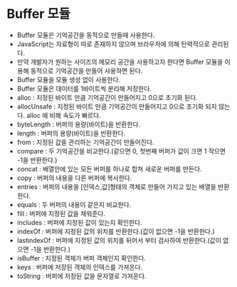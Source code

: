 # Buffer 모듈 

- Buffer 모듈은 기억공간을 동적으로 만들때 사용한다.
- JavaScript는 자료형이 따로 존재하지 않으며 브라우저에 의해 탄력적으로 관리된다.
- 만약 개발자가 원하는 사이즈의 메모리 공간을 사용하고자 한다면 Buffer 모듈을 이용해 동적으로 기억공간을 만들어 사용하면 된다.
- Buffer 모듈을 모듈 생성 없이 사용한다.
- Buffer 모듈은 데이터를 1바이트씩 분리해 저장한다.
- alloc : 지정된 바이트 만큼 기억공간이 만들어지고 0으로 초기화 된다.
- allocUnsafe : 지정된 바이트 만큼 기억공간이 만들어지고 0으로 초기화 되지 않는다. alloc 에 비해 속도가 빠르다.
- byteLength : 버퍼의 용량(바이트)을 반환한다.
- length : 버퍼의 용량(바이트)을 반환한다.
- from : 지정된 값을 관리하는 기억공간이 만들어진다.
- compare : 두 기억공간을 비교한다.(같으면 0, 첫번째 버퍼가 값이 크면 1 작으면 -1을 반환한다.)
- concat : 배열안에 있는 모든 버퍼를 하나로 합쳐 새로운 버퍼를 만든다.
- copy : 버퍼의 내용을 다른 버퍼에 복사한다.
- entries : 버퍼의 내용을 [인덱스,값]형태의 객체로 만들어 가지고 있는 배열을 반환한다.
- equals : 두 버퍼의 내용이 같은지 비교한다.
- fill : 버퍼에 지정된 값을 채워준다.
- includes : 버퍼에 지정된 값이 있는지 확인한다.
- indexOf : 버퍼에 지정된 값의 위치를 반환한다.(값이 없으면 -1을 반환한다.)
- lastindexOf : 버퍼에 지정된 값의 위치를 뒤어서 부터 검사하여 반환한다.(값이 없으면 -1을 반환한다.)
- isBuffer : 지정된 객체가 버퍼 객체인지 확인한다.
- keys : 버퍼에 저장된 객체의 인덱스를 가져온다.
- toString : 버퍼에 저장된 값을 문자열로 가져온다.